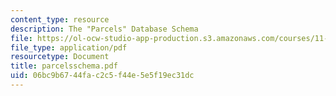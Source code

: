 ```yaml
---
content_type: resource
description: The "Parcels" Database Schema
file: https://ol-ocw-studio-app-production.s3.amazonaws.com/courses/11-521-spatial-database-management-and-advanced-geographic-information-systems-spring-2003/06bc9b6744fac2c5f44e5e5f19ec31dc_parcelsschema.pdf
file_type: application/pdf
resourcetype: Document
title: parcelsschema.pdf
uid: 06bc9b67-44fa-c2c5-f44e-5e5f19ec31dc
---
```


